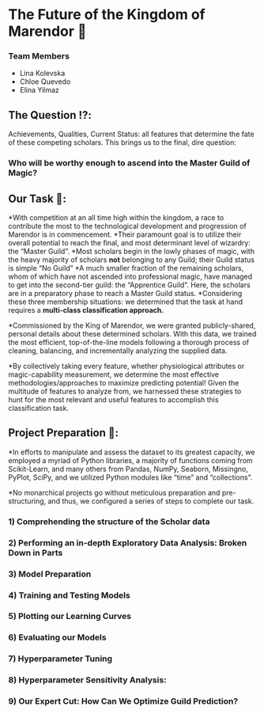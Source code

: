 # The Future of the Kingdom of Marendor 🔮

### Team Members
- Lina Kolevska
- Chloe Quevedo
- Elina Yilmaz

## The Question ⁉️:
Achievements, Qualities, Current Status: all features that determine the fate of these competing scholars. This brings us to the final, dire question:
### **Who will be worthy enough to ascend into the Master Guild of Magic?**


## Our Task 💭:
*With competition at an all time high within the kingdom, a race to contribute the most to the technological development and progression of Marendor is in commencement. 
*Their paramount goal is to utilize their overall potential to reach the final, and most determinant level of wizardry: the “Master Guild”.
*Most scholars begin in the lowly phases of magic, with the heavy majority of scholars **not** belonging to any Guild; their Guild status is simple “No Guild”
*A much smaller fraction of the remaining scholars, whom of which have not ascended into professional magic, have managed to get into the second-tier guild: the “Apprentice Guild”. Here, the scholars are in a preparatory phase to reach a Master Guild status. 
*Considering these three membership situations: we determined that the task at hand requires a **multi-class classification approach.**

*Commissioned by the King of Marendor, we were granted publicly-shared, personal details about these determined scholars. With this data, we trained the most efficient, top-of-the-line models following a thorough process of cleaning, balancing, and incrementally analyzing the supplied data. 

*By collectively taking every feature, whether physiological attributes or magic-capability measurement, we determine the most effective methodologies/approaches to maximize predicting potential! Given the multitude of features to analyze from, we harnessed these strategies to hunt for the most relevant and useful features to accomplish this classification task.

## Project Preparation 🧮:
*In efforts to manipulate and assess the dataset to its greatest capacity, we employed a myriad of Python libraries, a majority of functions coming from Scikit-Learn, and many others from Pandas, NumPy, Seaborn, Missingno, PyPlot, SciPy, and we utilized Python modules like “time” and “collections”.

*No monarchical projects go without meticulous preparation and pre-structuring, and thus, we configured a series of steps to complete our task. 

### 1) Comprehending the structure of the Scholar data

### 2) Performing an in-depth Exploratory Data Analysis: Broken Down in Parts

### 3) Model Preparation

### 4) Training and Testing Models 

### 5) Plotting our Learning Curves

### 6) Evaluating our Models

### 7) Hyperparameter Tuning

### 8) Hyperparameter Sensitivity Analysis:

### 9) Our Expert Cut: How Can We Optimize Guild Prediction?


